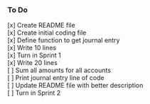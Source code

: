 ### To Do
[x] Create README file \
[x] Create initial coding file \
[x] Define function to get journal entry \
[x] Write 10 lines  \
[x] Turn in Sprint 1 \
[x] Write 20 lines \
[ ] Sum all amounts for all accounts \
[ ] Print journal entry line of code \
[ ] Update README file with better description \
[ ] Turn in Sprint 2

